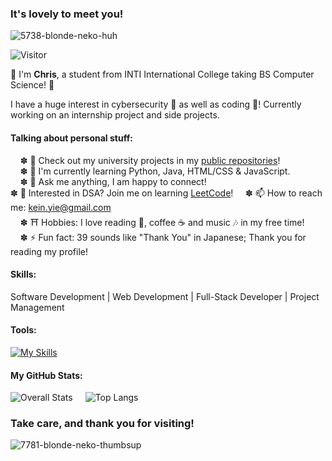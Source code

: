 ### It's lovely to meet you! 

![5738-blonde-neko-huh](https://github.com/twilight39/twilight39/assets/169473752/f058e433-d125-4825-b413-ba45da7ee881) 

![Visitor](https://visitor-badge.laobi.icu/badge?page_id=twilight39.twilight.39)

👋 I'm **Chris**, a student from INTI International College taking BS Computer Science! 🏫

I have a huge interest in cybersecurity 🔐 as well as coding 👾! Currently working on an internship project and side projects.

#### Talking about personal stuff:
    ✽ 🚀 Check out my university projects in my [public repositories](https://github.com/twilight39?tab=repositories)! \
    ✽ 🌱 I'm currently learning Python, Java, HTML/CSS & JavaScript. \
    ✽ 💬 Ask me anything, I am happy to connect! \
    ✽ 📙 Interested in DSA? Join me on learning [LeetCode](https://leetcode.com/u/twilightfox/)!
    ✽ 📫 How to reach me: kein.yie@gmail.com \
    ✽ ⛩️ Hobbies: I love reading 📙, coffee ☕️ and music 🎶 in my free time! \
    ✽ ⚡ Fun fact: 39 sounds like "Thank You" in Japanese; Thank you for reading my profile!

#### Skills:
Software Development | Web Development | Full-Stack Developer | Project Management

#### Tools:
[![My Skills](https://skillicons.dev/icons?i=py,cpp,java,flutter,html,css,js,supabase,sqlite,mysql,git,github)](https://skillicons.dev)

#### My GitHub Stats:
<div class="row" style="display: flex; flex-direction: row; gap: 20px; align-items: flex-start;">
  <img src="https://github-readme-stats.vercel.app/api?username=twilight39&count_private=true&show_icons=true&hide=stars" alt="Overall Stats" />
  <img src="https://github-readme-stats.vercel.app/api/top-langs/?username=twilight39&layout=compact" alt="Top Langs" />
</div>

### Take care, and thank you for visiting!
![7781-blonde-neko-thumbsup](https://github.com/twilight39/twilight39/assets/169473752/372e8e9d-48a4-4fe1-bc76-fee3995b3f4b)


<!---
twilight39/twilight39 is a ✨ special ✨ repository because its `README.md` (this file) appears on your GitHub profile.
You can click the Preview link to take a look at your changes.
--->
